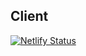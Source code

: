 ## Client

[![Netlify Status](https://api.netlify.com/api/v1/badges/e17f8d52-3797-400d-b6ae-de64109c26ab/deploy-status)](https://app.netlify.com/sites/cabinizer/deploys)

